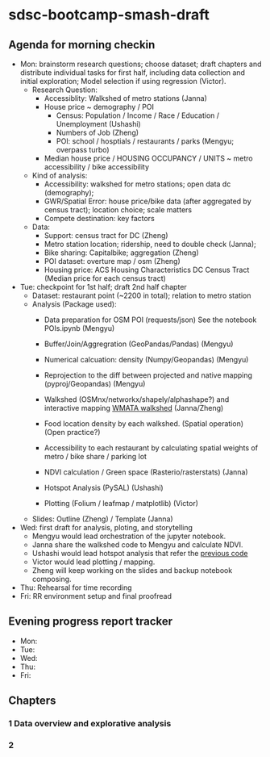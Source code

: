 # sdsc-bootcamp-smash-draft

## Agenda for morning checkin

- Mon: brainstorm research questions; choose dataset; draft chapters and distribute individual tasks for first half, including data collection and initial exploration; Model selection if using regression (Victor).
  - Research Question:
    - Accessiblity: Walkshed of metro stations (Janna)
    - House price ~ demography / POI
      - Census: Population / Income / Race / Education / Unemployment (Ushashi)
      - Numbers of Job (Zheng) 
      - POI: school / hosptials / restaurants / parks (Mengyu; overpass turbo)
    - Median house price / HOUSING OCCUPANCY / UNITS ~ metro accessibility / bike accessibility
  - Kind of analysis:
    - Accessibility: walkshed for metro stations; open data dc (demography);
    - GWR/Spatial Error: house price/bike data (after aggregated by census tract); location choice; scale matters
    - Compete destination: key factors
  - Data:
    - Support: census tract for DC (Zheng)
    - Metro station location; ridership, need to double check (Janna);
    - Bike sharing: Capitalbike; aggregation (Zheng)
    - POI dataset: overture map / osm (Zheng)
    - Housing price: ACS Housing Characteristics DC Census Tract (Median price for each census tract)
- Tue: checkpoint for 1st half; draft 2nd half chapter
  - Dataset: restaurant point (~2200 in total); relation to metro station
  - Analysis (Package used):
    - Data preparation for OSM POI (requests/json) See the notebook POIs.ipynb (Mengyu)
    - Buffer/Join/Aggregration (GeoPandas/Pandas) (Mengyu)
    - Numerical calcuation: density (Numpy/Geopandas) (Mengyu)
    - Reprojection to the diff between projected and native mapping (pyproj/Geopandas) (Mengyu)
    
    - Walkshed (OSMnx/networkx/shapely/alphashape?) and interactive mapping [WMATA walkshed](https://www.mwcog.org/newsroom/2019/07/16/walksheds-show-planners-how-easily-people-can-walk-to-transit/) (Janna/Zheng)
    - Food location density by each walkshed. (Spatial operation) (Open practice?)
    - Accessibility to each restaurant by calculating spatial weights of metro / bike share / parking lot
    - NDVI calculation / Green space (Rasterio/rasterstats) (Janna)
    - Hotspot Analysis (PySAL) (Ushashi)
    - Plotting (Folium / leafmap / matplotlib) (Victor)
  - Slides: Outline (Zheng) / Template (Janna)
- Wed: first draft for analysis, ploting, and storytelling
  - Mengyu would lead orchestration of the jupyter notebook.
  - Janna share the walkshed code to Mengyu and calculate NDVI.
  - Ushashi would lead hotspot analysis that refer the [previous code](https://github.com/willgeary/PythonSpatialDataScience/blob/main/notebook.ipynb)
  - Victor would lead plotting / mapping.
  - Zheng will keep working on the slides and backup notebook composing.
- Thu: Rehearsal for time recording
- Fri: RR environment setup and final proofread

## Evening progress report tracker
- Mon:
- Tue:
- Wed:
- Thu:
- Fri:


## Chapters

### 1 Data overview and explorative analysis

### 2 
